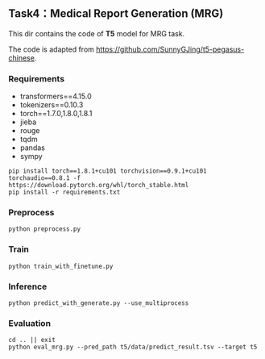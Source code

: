 ## Task4：Medical Report Generation (MRG)

This dir contains the code of **T5** model for MRG task. 

The code is adapted from https://github.com/SunnyGJing/t5-pegasus-chinese. 

### Requirements

- transformers==4.15.0  
- tokenizers==0.10.3  
- torch==1.7.0,1.8.0,1.8.1
- jieba
- rouge
- tqdm
- pandas 
- sympy

```shell
pip install torch==1.8.1+cu101 torchvision==0.9.1+cu101 torchaudio==0.8.1 -f https://download.pytorch.org/whl/torch_stable.html
pip install -r requirements.txt
```

### Preprocess 

```shell
python preprocess.py
```

### Train

```shell
python train_with_finetune.py
```

### Inference

```shell
python predict_with_generate.py --use_multiprocess
 ```

### Evaluation

```shell
cd .. || exit
python eval_mrg.py --pred_path t5/data/predict_result.tsv --target t5
```
